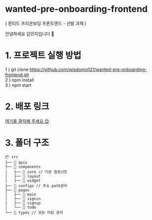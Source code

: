 # wanted-pre-onboarding-frontend
( 원티드 프리온보딩 프론트엔드 - 선발 과제 )   

안녕하세요 김민지입니다 🫶

# 1. 프로젝트 실행 방법
1 ) git clone https://github.com/wisdomin121/wanted-pre-onboarding-frontend.git   
2 ) npm install   
3 ) npm start   

# 2. 배포 링크
[여기를 클릭해 주세요 😊](https://wanted-pre-onboarding-frontend-eosin-six.vercel.app/)

# 3. 폴더 구조
```
📦 src
├── 📂 apis
├── 📂 components
│   ├── 📂 core // 기본 컴포넌트
│   ├── 📂 layout 
│   ├── 📂 widget
├── 📂 configs // 주소 path관리
├── 📂 pages
│   ├── 📂 main
|   ├── 📂 signin
|   ├── 📂 signup
│   └── 📂 todo
└── 📂 types // 모든 타입 관리
```
